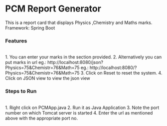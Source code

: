# PCM Report Generator
This is a report card that displays Physics ,Chemistry and Maths marks.<br>
Framework: Spring Boot <br>


<h3>Features</h3><br>
1. You can enter your marks in the section provided.
2. Alternatively you can put marks in url 
eg.: http://localhost:8080/json?Physics=75&Chemistr=76&Math=75
eg.: http://localhost:8080/?Physics=75&Chemistr=76&Math=75
3. Click on Reset to reset the system.
4. Click on JSON view to view the json view

<br>
<h3>Steps to Run</h3><br>
1. Right click on PCMApp.java
2. Run it as Java Application
3. Note the port number on which Tomcat server is started
4. Enter the url as mentioned above with the appropriate port no.